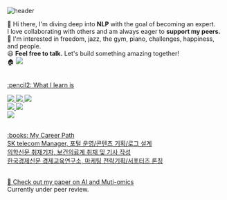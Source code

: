 ![header](https://capsule-render.vercel.app/api?type=Waving&color=F8E2CF&height=100&section=header&fontSize=90)

👋 Hi there, I'm diving deep into **NLP** with the goal of becoming an expert. 
<br>I love collaborating with others and am always eager to **support my peers.**
<br>👀 I'm interested in freedom, jazz, the gym, piano, challenges, happiness, and people. 
<br>:smiley: **Feel free to talk.** Let's build something amazing together!
<br>:house: <a href="https://blog.naver.com/juyeong_data"><img src="https://img.shields.io/badge/My blog-000000F?style=flat-square&logo=blog&logoColor=white"/>

<br>
:pencil2: What I learn is
<br>

![](https://img.shields.io/badge/Python-3776AB?style=for-the-badge&logo=python&logoColor=white)
![](https://img.shields.io/badge/Java-ED8B00?style=for-the-badge&logo=openjdk&logoColor=white)
![](https://img.shields.io/badge/JavaScript-F7DF1E?style=for-the-badge&logo=JavaScript&logoColor=white)
<br>
![](https://img.shields.io/badge/MySQL-00000F?style=for-the-badge&logo=mysql&logoColor=white)
![](https://img.shields.io/badge/GitHub-100000?style=for-the-badge&logo=github&logoColor=white)
<br>
![](https://img.shields.io/badge/Figma-F24E1E?style=for-the-badge&logo=figma&logoColor=white)

<br>
:books: My Career Path

<br>
SK telecom Manager, 포털 운영/콘텐츠 기획/로그 설계
<br>의학신문 취재기자, 보건의료계 취재 및 기사 작성
<br>한국경제신문 경제교육연구소, 마케팅 전략기획/서포터즈 론칭
<br>
<br>

📄 [Check out my paper on AI and Muti-omics](https://www.preprints.org/manuscript/202408.0350/v1)
<br>
Currently under peer review.

